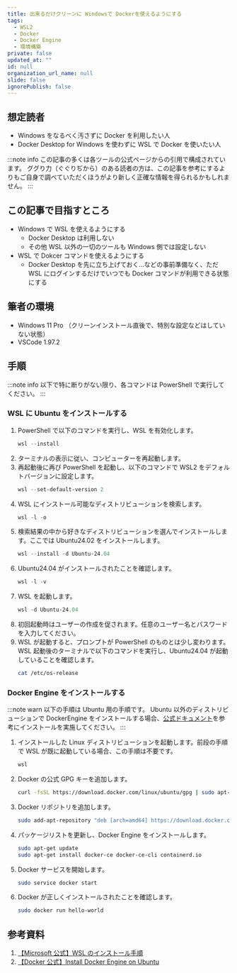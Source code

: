 ```yaml
---
title: 出来るだけクリーンに Windowsで Dockerを使えるようにする
tags:
  - WSL2
  - Docker
  - Docker Engine
  - 環境構築
private: false
updated_at: ""
id: null
organization_url_name: null
slide: false
ignorePublish: false
---
```


## 想定読者

- Windows をなるべく汚さずに Docker を利用したい人
- Docker Desktop for Windows を使わずに WSL で Docker を使いたい人

:::note info
この記事の多くは各ツールの公式ページからの引用で構成されています。
ググり力（ぐぐりぢから）のある読者の方は、この記事を参考にするよりもご自身で調べていただくほうがより新しく正確な情報を得られるかもしれません。
:::

## この記事で目指すところ

- Windows で WSL を使えるようにする
  - Docker Desktop は利用しない
  - その他 WSL 以外の一切のツールも Windows 側では設定しない
- WSL で Dokcer コマンドを使えるようにする
  - Docker Desktop を先に立ち上げておく...などの事前準備なく、ただ WSL にログインするだけでいつでも Docker コマンドが利用できる状態にする

## 筆者の環境

- Windows 11 Pro （クリーンインストール直後で、特別な設定などはしていない状態）
- VSCode 1.97.2

## 手順

:::note info
以下で特に断りがない限り、各コマンドは PowerShell で実行してください。
:::

### WSL に Ubuntu をインストールする

1. PowerShell で以下のコマンドを実行し、WSL を有効化します。
   ```powershell
   wsl --install
   ```
2. ターミナルの表示に従い、コンピューターを再起動します。
3. 再起動後に再び PowerShell を起動し、以下のコマンドで WSL2 をデフォルトバージョンに設定します。
   ```powershell
   wsl --set-default-version 2
   ```
4. WSL にインストール可能なディストリビューションを検索します。
   ```powershell
   wsl -l -o
   ```
5. 検索結果の中から好きなディストリビューションを選んでインストールします。ここでは Ubuntu24.02 をインストールします。
   ```powershell
   wsl --install -d Ubuntu-24.04
   ```
6. Ubuntu24.04 がインストールされたことを確認します。
   ```powershell
   wsl -l -v
   ```
7. WSL を起動します。
   ```powershell
   wsl -d Ubuntu-24.04
   ```
8. 初回起動時はユーザーの作成を促されます。任意のユーザー名とパスワードを入力してください。
9. WSL が起動すると、プロンプトが PowerShell のものとは少し変わります。WSL 起動後のターミナルで以下のコマンドを実行し、Ubuntu24.04 が起動していることを確認します。
   ```bash
   cat /etc/os-release
   ```

### Docker Engine をインストールする

:::note warn
以下の手順は Ubuntu 用の手順です。
Ubuntu 以外のディストリビューションで DockerEngine をインストールする場合、[公式ドキュメント](https://docs.docker.com/engine/install/)を参考にインストールを実施してください。
:::

1. インストールした Linux ディストリビューションを起動します。前段の手順で WSL が既に起動している場合、この手順は不要です。
   ```powershell
   wsl
   ```
2. Docker の公式 GPG キーを追加します。

   ```bash
   curl -fsSL https://download.docker.com/linux/ubuntu/gpg | sudo apt-key add -
   ```

3. Docker リポジトリを追加します。

   ```bash
   sudo add-apt-repository "deb [arch=amd64] https://download.docker.com/linux/ubuntu $(lsb_release -cs) stable"
   ```

4. パッケージリストを更新し、Docker Engine をインストールします。

   ```bash
   sudo apt-get update
   sudo apt-get install docker-ce docker-ce-cli containerd.io
   ```

5. Docker サービスを開始します。

   ```bash
   sudo service docker start
   ```

6. Docker が正しくインストールされたことを確認します。
   ```bash
   sudo docker run hello-world
   ```

## 参考資料

1. [【Microsoft 公式】WSL のインストール手順](https://learn.microsoft.com/ja-jp/windows/wsl/install)
2. [【Docker 公式】Install Docker Engine on Ubuntu](https://docs.docker.com/engine/install/ubuntu/)
